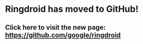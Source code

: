 # Ringdroid has moved to GitHub! #

## Click here to visit the new page: https://github.com/google/ringdroid ##